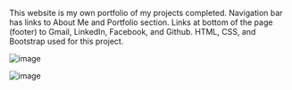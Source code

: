 This website is my own portfolio of my projects completed. Navigation bar has links to About Me and Portfolio section. Links at bottom of the page (footer) to Gmail, LinkedIn, Facebook, and Github. HTML, CSS, and Bootstrap used for this project. 

![image](https://user-images.githubusercontent.com/38441099/53138927-d0dd8880-353c-11e9-8d0e-3b7b3a745721.png)

![image](https://user-images.githubusercontent.com/38441099/53139041-2fa30200-353d-11e9-8901-694b76cf39c1.png)